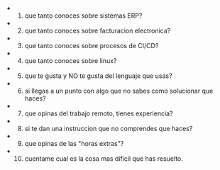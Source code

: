 - 1) que tanto conoces sobre sistemas ERP?
- 2) que tanto conoces sobre facturacion electronica?
- 3) que tanto conoces sobre procesos de CI/CD?
- 4) que tanto conoces sobre linux?
- 5) que te gusta y NO te gusta del lenguaje que usas?
- 6) si llegas a un punto con algo que no sabes como solucionar que haces?
- 7) que opinas del trabajo remoto, tienes experiencia?
- 8) si te dan una instruccion que no comprendes que haces?
- 9) que opinas de las "horas extras"?
- 10) cuentame cual es la cosa mas dificil que has resuelto.